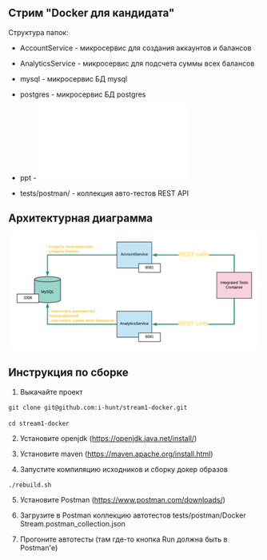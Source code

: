 ## Стрим "Docker для кандидата"

Структура папок:
* AccountService - микросервис для создания аккаунтов и балансов
* AnalyticsService - микросервис для подсчета суммы всех балансов
* mysql - микросервис БД mysql
* postgres - микросервис БД postgres
* ppt - ![Презентация](ppt/ppt.pdf?raw=true "Презентация")

* tests/postman/ - коллекция авто-тестов REST API

## Архитектурная диаграмма
![Микросервисы](ppt/architecture.png?raw=true)


## Инструкция по сборке
1. Выкачайте проект
```
git clone git@github.com:i-hunt/stream1-docker.git

cd stream1-docker
```

2. Установите openjdk (https://openjdk.java.net/install/)

3. Установите maven (https://maven.apache.org/install.html)

4. Запустите компиляцию исходников и сборку докер образов

```
./rebuild.sh
```


5. Установите Postman (https://www.postman.com/downloads/)

6. Загрузите в Postman коллекцию автотестов tests/postman/Docker Stream.postman_collection.json

7. Прогоните  автотесты (там где-то кнопка Run должна быть в Postman'е)
